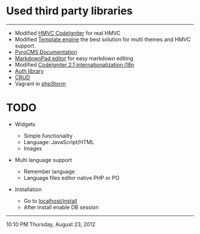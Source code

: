 # Used third party libraries #

----------

- Modified [HMVC CodeIgniter](https://github.com/EllisLab/CodeIgniter/pull/1818 "CodeIgniter") for real HMVC
- Modified [Template engine](https://github.com/philsturgeon/codeigniter-template/) the best solution for multi themes and HMVC support.
- [PyroCMS Documentation](https://github.com/pyrocms/pyrocms-docs)
- [MarkdownPad editor](http://markdownpad.com/ "MarkdownPad is a full-featured Markdown editor for Windows.") for easy markdown editing
- Modified [CodeIgniter 2.1 internationalization i18n](https://github.com/EllisLab/CodeIgniter/wiki/CodeIgniter-2.1-internationalization-i18n/ "CodeIgniter 2.1 internationalization i18n")
- [Auth library](https://github.com/philsturgeon/codeigniter-oauth2)
- [CRUD](https://github.com/jamierumbelow/codeigniter-base-model)
- Vagrant in [phpStorm](http://blog.jetbrains.com/phpstorm/2013/08/vagrant-support-in-phpstorm/)

# TODO #


- Widgets
	- Simple functionality
	- Language: JavaScript/HTML
	- Images

- Multi language support
	- Remember language
	- Language files editor native PHP or PO

- Installation
	- Go to [localhost/install](http://localhost/install)
	- After install enable DB session

----------
10:10 PM Thursday, August 23, 2012

